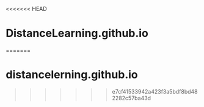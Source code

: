 <<<<<<< HEAD
# DistanceLearning.github.io
=======
# distancelerning.github.io
>>>>>>> e7cf41533942a423f3a5bdf8bd482282c57ba43d

